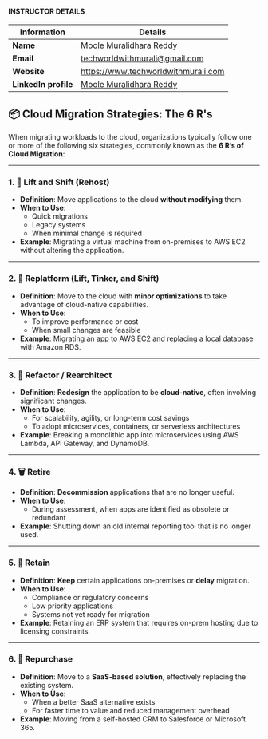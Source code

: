 #### INSTRUCTOR DETAILS

|  Information             | Details                                                                      |
|----------------------    |------------------------------------------------------------------------------|
| **Name**                 | Moole Muralidhara Reddy                                                      |
| **Email**                | techworldwithmurali@gmail.com                                                |
| **Website**              | https://www.techworldwithmurali.com               |
| **LinkedIn profile**     | [Moole Muralidhara Reddy](https://www.linkedin.com/in/moole-muralidhara-reddy) |


## 📦 Cloud Migration Strategies: The 6 R's

When migrating workloads to the cloud, organizations typically follow one or more of the following six strategies, commonly known as the **6 R’s of Cloud Migration**:

---

### 1. 🚚 Lift and Shift (Rehost)

- **Definition**: Move applications to the cloud **without modifying** them.
- **When to Use**: 
  - Quick migrations
  - Legacy systems
  - When minimal change is required
- **Example**: Migrating a virtual machine from on-premises to AWS EC2 without altering the application.

---

### 2. 🔧 Replatform (Lift, Tinker, and Shift)

- **Definition**: Move to the cloud with **minor optimizations** to take advantage of cloud-native capabilities.
- **When to Use**:
  - To improve performance or cost
  - When small changes are feasible
- **Example**: Migrating an app to AWS EC2 and replacing a local database with Amazon RDS.

---

### 3. 🧬 Refactor / Rearchitect

- **Definition**: **Redesign** the application to be **cloud-native**, often involving significant changes.
- **When to Use**:
  - For scalability, agility, or long-term cost savings
  - To adopt microservices, containers, or serverless architectures
- **Example**: Breaking a monolithic app into microservices using AWS Lambda, API Gateway, and DynamoDB.

---

### 4. 🗑️ Retire

- **Definition**: **Decommission** applications that are no longer useful.
- **When to Use**:
  - During assessment, when apps are identified as obsolete or redundant
- **Example**: Shutting down an old internal reporting tool that is no longer used.

---

### 5. 🛑 Retain

- **Definition**: **Keep** certain applications on-premises or **delay** migration.
- **When to Use**:
  - Compliance or regulatory concerns
  - Low priority applications
  - Systems not yet ready for migration
- **Example**: Retaining an ERP system that requires on-prem hosting due to licensing constraints.

---

### 6. 🛒 Repurchase

- **Definition**: Move to a **SaaS-based solution**, effectively replacing the existing system.
- **When to Use**:
  - When a better SaaS alternative exists
  - For faster time to value and reduced management overhead
- **Example**: Moving from a self-hosted CRM to Salesforce or Microsoft 365.
